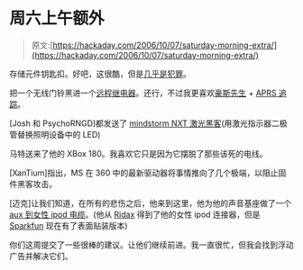 # 周六上午额外

> 原文:[https://hackaday.com/2006/10/07/saturday-morning-extra/](https://hackaday.com/2006/10/07/saturday-morning-extra/)

存储元件钥匙扣。好吧，这很酷，但是[几乎是犯罪](http://austech.info/showthread.php?p=1082113#post1082113)。

把一个无线门铃黑进一个[远程继电器](http://www.hackersbench.com/Projects/ding-dong/index.html)。还行，不过我更喜欢[豪斯先生](http://w3.misterhouse.com:81/) + [APRS 追踪](http://www.aprs.net/)。

[Josh 和 PsychoRNGD]都发送了 [mindstorm NXT 激光黑客](http://www.kevincook.net/NXTHack/index.htm)(用激光指示器二极管替换照明设备中的 LED)

马特送来了他的 XBox 180。我喜欢它只是因为它摆脱了那些该死的电线。

[XanTium]指出，MS 在 360 中的最新驱动器将事情推向了几个极端，以阻止固件黑客攻击。

[迈克]让我们知道，在所有的悲伤之后，他来到这里，他为他的声音基座做了一个[aux 到女性 ipod 电缆](http://mike.kruckenberg.com/archives/2006/10/building_an_aux_input_cable_for_bose_sounddock.html)。(他从 [Ridax](http://home.swipnet.se/ridax/connector.htm) 得到了他的女性 ipod 连接器，但是 [Sparkfun](http://www.sparkfun.com/) 现在有了表面贴装版本)

你们这周提交了一些很棒的建议。让他们继续前进。我一直很忙，但我会找到浮动广告并解决它们。